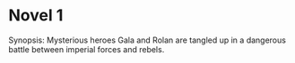 # Novel 1

Synopsis: Mysterious heroes Gala and Rolan are tangled up in a dangerous battle between imperial forces and rebels.